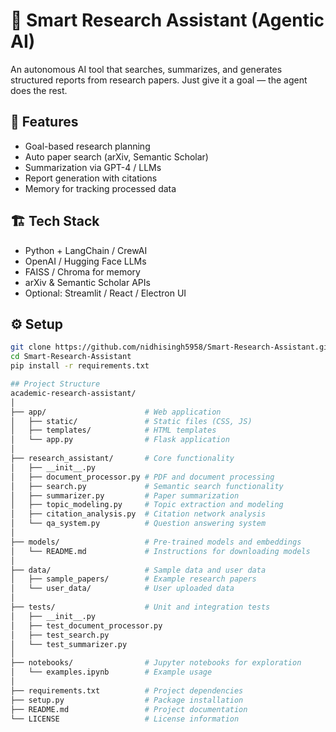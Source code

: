 # 🧠 Smart Research Assistant (Agentic AI)

An autonomous AI tool that searches, summarizes, and generates structured reports from research papers. Just give it a goal — the agent does the rest.

## 🚀 Features
- Goal-based research planning
- Auto paper search (arXiv, Semantic Scholar)
- Summarization via GPT-4 / LLMs
- Report generation with citations
- Memory for tracking processed data

## 🏗 Tech Stack
- Python + LangChain / CrewAI
- OpenAI / Hugging Face LLMs
- FAISS / Chroma for memory
- arXiv & Semantic Scholar APIs
- Optional: Streamlit / React / Electron UI

## ⚙️ Setup

```bash
git clone https://github.com/nidhisingh5958/Smart-Research-Assistant.git
cd Smart-Research-Assistant
pip install -r requirements.txt

## Project Structure
academic-research-assistant/
│
├── app/                      # Web application
│   ├── static/               # Static files (CSS, JS)
│   ├── templates/            # HTML templates
│   └── app.py                # Flask application
│
├── research_assistant/       # Core functionality
│   ├── __init__.py           
│   ├── document_processor.py # PDF and document processing
│   ├── search.py             # Semantic search functionality
│   ├── summarizer.py         # Paper summarization
│   ├── topic_modeling.py     # Topic extraction and modeling
│   ├── citation_analysis.py  # Citation network analysis
│   └── qa_system.py          # Question answering system
│
├── models/                   # Pre-trained models and embeddings
│   └── README.md             # Instructions for downloading models
│
├── data/                     # Sample data and user data
│   ├── sample_papers/        # Example research papers
│   └── user_data/            # User uploaded data
│
├── tests/                    # Unit and integration tests
│   ├── __init__.py
│   ├── test_document_processor.py
│   ├── test_search.py
│   └── test_summarizer.py
│
├── notebooks/                # Jupyter notebooks for exploration
│   └── examples.ipynb        # Example usage
│
├── requirements.txt          # Project dependencies
├── setup.py                  # Package installation
├── README.md                 # Project documentation
└── LICENSE                   # License information
